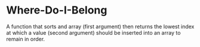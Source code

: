 # Where-Do-I-Belong

A function that sorts and array (first argument) then returns the lowest index at which a value (second argument) should be inserted into an array to remain in order.
